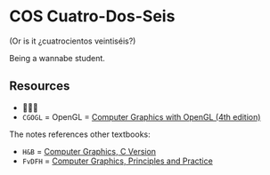 # COS Cuatro-Dos-Seis

(Or is it ¿cuatrocientos veintiséis?)

Being a wannabe student.

## Resources
* 🦇🎃👻
* `CGOGL` = OpenGL = [Computer Graphics with OpenGL (4th edition)](https://doc.lagout.org/programmation/OpenGL/Computer%20Graphics%20with%20OpenGL%20%284th%20ed.%29%20%5BHearn%2C%20Baker%20%26%20Carithers%202013%5D.pdf)

The notes references other textbooks:
* `H&B` = [Computer Graphics, C Version](https://www.amazon.com/Computer-Graphics-C-Version-2nd/dp/817758765X)
* `FvDFH` = [Computer Graphics, Principles and Practice](https://www.amazon.com/Computer-Graphics-Principles-Practice-2nd/dp/0201848406)

